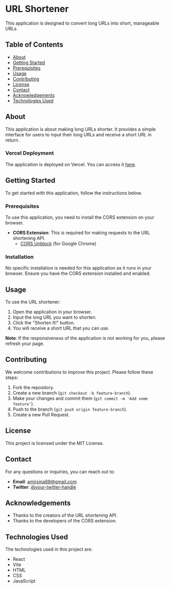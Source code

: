 # URL Shortener

This application is designed to convert long URLs into short, manageable URLs.

## Table of Contents

- [About](#about)
- [Getting Started](#getting-started)
- [Prerequisites](#prerequisites)
- [Usage](#usage)
- [Contributing](#contributing)
- [License](#license)
- [Contact](#contact)
- [Acknowledgements](#acknowledgements)
- [Technologies Used](#React)

## About

This application is about making long URLs shorter. It provides a simple interface for users to input their long URLs and receive a short URL in return.

### Vercel Deployment

The application is deployed on Vercel. You can access it [here](https://vercel.com/new/amir-shariats-projects-d1218d86/success?developer-id=&external-id=&redirect-url=&branch=main&deploymentUrl=part-project-dc21n1ra8-amir-shariats-projects-d1218d86.vercel.app&projectName=part-project&s=https%3A%2F%2Fgithub.com%2FShariat-Amir%2FPart-Project&gitOrgLimit=&hasTrialAvailable=1&totalProjects=1&slug=app-future&slug=en-US&slug=new&slug=amir-shariats-projects-d1218d86&slug=success).


## Getting Started

To get started with this application, follow the instructions below.

### Prerequisites

To use this application, you need to install the CORS extension on your browser.

- **CORS Extension**: This is required for making requests to the URL shortening API.
  - [CORS Unblock](https://chrome.google.com/webstore/detail/cors-unblock/lfhmikememgdcahcdlaciloancbhjino) (for Google Chrome)

### Installation

No specific installation is needed for this application as it runs in your browser. Ensure you have the CORS extension installed and enabled.

## Usage

To use the URL shortener:

1. Open the application in your browser.
2. Input the long URL you want to shorten.
3. Click the "Shorten It!" button.
4. You will receive a short URL that you can use.

**Note**: If the responsiveness of the application is not working for you, please refresh your page.

## Contributing

We welcome contributions to improve this project. Please follow these steps:

1. Fork the repository.
2. Create a new branch (`git checkout -b feature-branch`).
3. Make your changes and commit them (`git commit -m 'Add some feature'`).
4. Push to the branch (`git push origin feature-branch`).
5. Create a new Pull Request.

## License

This project is licensed under the MIT License.

## Contact

For any questions or inquiries, you can reach out to:

- **Email**: amirsina88@gmail.com
- **Twitter**: [@your-twitter-handle](https://twitter.com/your-twitter-handle)

## Acknowledgements

- Thanks to the creators of the URL shortening API.
- Thanks to the developers of the CORS extension.

## Technologies Used

The technologies used in this project are:

- React
- Vite
- HTML
- CSS
- JavaScript

